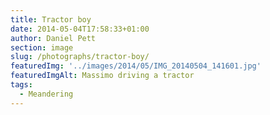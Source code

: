 ```yaml
---
title: Tractor boy
date: 2014-05-04T17:58:33+01:00
author: Daniel Pett
section: image
slug: /photographs/tractor-boy/
featuredImg: '../images/2014/05/IMG_20140504_141601.jpg'
featuredImgAlt: Massimo driving a tractor
tags:
  - Meandering
---
```

